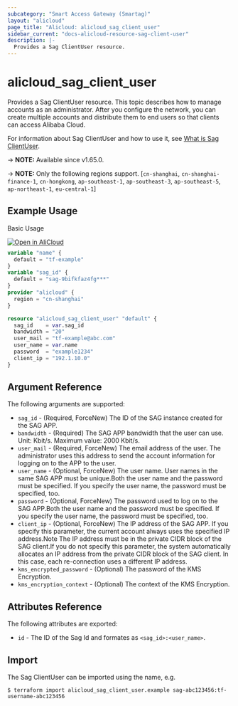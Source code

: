 ```yaml
---
subcategory: "Smart Access Gateway (Smartag)"
layout: "alicloud"
page_title: "Alicloud: alicloud_sag_client_user"
sidebar_current: "docs-alicloud-resource-sag-client-user"
description: |-
  Provides a Sag ClientUser resource.
---
```


# alicloud_sag_client_user

Provides a Sag ClientUser resource. This topic describes how to manage accounts as an administrator. After you configure the network, you can create multiple accounts and distribute them to end users so that clients can access Alibaba Cloud.

For information about Sag ClientUser and how to use it, see [What is Sag ClientUser](https://www.alibabacloud.com/help/en/smart-access-gateway/latest/createsmartaccessgatewayclientuser).

-> **NOTE:** Available since v1.65.0.

-> **NOTE:** Only the following regions support. [`cn-shanghai`, `cn-shanghai-finance-1`, `cn-hongkong`, `ap-southeast-1`, `ap-southeast-3`, `ap-southeast-5`, `ap-northeast-1`, `eu-central-1`]

## Example Usage

Basic Usage

<div style="display: block;margin-bottom: 40px;"><div class="oics-button" style="float: right;position: absolute;margin-bottom: 10px;">
  <a href="https://api.aliyun.com/api-tools/terraform?resource=alicloud_sag_client_user&exampleId=f3d00586-5ad9-704f-034a-d39935efd9bccd8508f7&activeTab=example&spm=docs.r.sag_client_user.0.f3d005865a&intl_lang=EN_US" target="_blank">
    <img alt="Open in AliCloud" src="https://img.alicdn.com/imgextra/i1/O1CN01hjjqXv1uYUlY56FyX_!!6000000006049-55-tps-254-36.svg" style="max-height: 44px; max-width: 100%;">
  </a>
</div></div>

```terraform
variable "name" {
  default = "tf-example"
}
variable "sag_id" {
  default = "sag-9bifkfaz4fg***"
}
provider "alicloud" {
  region = "cn-shanghai"
}

resource "alicloud_sag_client_user" "default" {
  sag_id    = var.sag_id
  bandwidth = "20"
  user_mail = "tf-example@abc.com"
  user_name = var.name
  password  = "example1234"
  client_ip = "192.1.10.0"
}
```
## Argument Reference

The following arguments are supported:

* `sag_id` - (Required, ForceNew) The ID of the SAG instance created for the SAG APP.
* `bandwidth` - (Required) The SAG APP bandwidth that the user can use. Unit: Kbit/s. Maximum value: 2000 Kbit/s.
* `user_mail` - (Required, ForceNew) The email address of the user. The administrator uses this address to send the account information for logging on to the APP to the user.
* `user_name` - (Optional, ForceNew) The user name. User names in the same SAG APP must be unique.Both the user name and the password must be specified. If you specify the user name, the password must be specified, too.
* `password` - (Optional, ForceNew) The password used to log on to the SAG APP.Both the user name and the password must be specified. If you specify the user name, the password must be specified, too.
* `client_ip` - (Optional, ForceNew) The IP address of the SAG APP. If you specify this parameter, the current account always uses the specified IP address.Note The IP address must be in the private CIDR block of the SAG client.If you do not specify this parameter, the system automatically allocates an IP address from the private CIDR block of the SAG client. In this case, each re-connection uses a different IP address.
* `kms_encrypted_password` - (Optional) The password of the KMS Encryption.
* `kms_encryption_context` - (Optional) The context of the KMS Encryption.

## Attributes Reference

The following attributes are exported:

* `id` - The ID of the Sag Id and formates as `<sag_id>:<user_name>`.

## Import

The Sag ClientUser can be imported using the name, e.g.

```shell
$ terraform import alicloud_sag_client_user.example sag-abc123456:tf-username-abc123456
```

